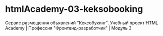 # htmlAcademy-03-keksobooking
 Cервис размещения объявлений "Кексобукинг". Учебный проект HTML Academy | Профессия "Фронтенд-разработчик" | Модуль 3

